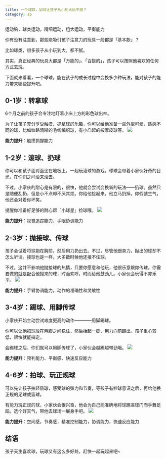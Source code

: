 ```yaml
---
title: 一个球球，如何让孩子从小到大玩不腻？
category: sp
---
```


运动脑，球类运动，精细运动，粗大运动，平衡能力

你有没有注意到，那些能吸引孩子注意力的玩具一般都是「基本款」？

比如球类，很多孩子从小玩到大，都不腻。

其实，真正经典的玩具大都是「万能的」、「百搭的」，孩子可以按照他喜欢的任何方式去玩。

下面就来看看，一个球球，能在孩子的成长过程中变换多少种玩法，能对孩子的能力带来哪些提升吧。

## 0-1岁：转拿球

6个月之前的孩子会专注地盯着小床上方的彩色球出神。

为了让孩子充分享受触摸、抓拿球的乐趣，你可以给他准备一些外型可爱，质感不同的球，比如纹路清晰的毛线编织球，有小凸起的按摩皮球等。
![](http://pics.ibrainbaby.cn/2017-08-25-sp-l-ball-pic1.jpg)

**能力提升**：触摸抓握能力

## 1-2岁：滚球、扔球

你可以和孩子面对面坐在地板上，一起玩滚球的游戏。球球会带着小家伙好奇的目光，在你们之间滚来滚去。

不过，小家伙的耐心是有限的，很快，他就会尝试变换新的玩法——扔球。虽然只是随便乱扔，但是小不点却不厌其烦。你给他捡起来，他立马扔掉。你假装生气，他还会对着你坏笑。

提醒你准备好足够的耐心帮「小球星」捡球哦。
![](http://pics.ibrainbaby.cn/2017-08-25-sp-l-ball-pic2.jpg)


**能力提升**：视觉追踪能力、手眼协调能力

## 2-3岁：抛接球、传球

孩子会试着将球抱在胸前，然后用力扔出去。不过，尽管他很卖力，抛出的球却不怎么听话。接球也是一样，大多数时候他还接不住球。

不过，这并不影响他抛接球的热情，只要你愿意和他玩，他很乐意跟你传球。你需要做的就是配合他抛来的球，时而欢呼，时而给他鼓劲儿。小家伙会玩得不亦乐乎。
![](http://pics.ibrainbaby.cn/2017-08-25-sp-l-ball-pic3.jpg)


**能力提升**：手臂协调能力，动作的准确性和灵敏性

## 3-4岁：踢球、用脚传球

小家伙开始主动尝试难度更高的动作————用脚踢球。

你可以让他把球放在两脚之间稳住，然后抬起一脚，用力向前踢出。孩子重心较低，很快就能搞定。

会踢球之后，你们就可以用脚传球了，小家伙会越踢越带劲哦。
![](http://pics.ibrainbaby.cn/2017-08-25-sp-l-ball-pic4.jpg)


**能力提升**：预判能力、平衡感、快速反应能力

## 4-6岁：拍球、玩正规球


可以先让孩子拍轻质球，感受球的弹力和节奏，等孩子有控球意识之后，再给他换正规的足球或篮球。

有能力玩正规的球，小家伙会很兴奋，他会为自己能准确地将球踢进球门而手舞足蹈。选个好天气，带他去球场一展身手吧。
![](http://pics.ibrainbaby.cn/2017-08-25-sp-l-ball-pic5.jpg)



**能力提升**：空间感，节奏感，精准控制能力，协调能力，快速反应能力
 
## 结语

孩子天生喜欢球，玩球又有这么多好处，赶快一起玩起来吧~



